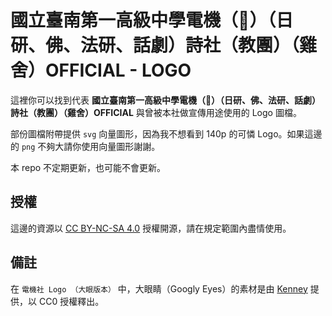 # 國立臺南第一高級中學電機（🐔）（日研、佛、法研、話劇）詩社（教團）（雞舍）OFFICIAL - LOGO

這裡你可以找到代表 **國立臺南第一高級中學電機（🐔）（日研、佛、法研、話劇）詩社（教團）（雞舍）OFFICIAL** 與曾被本社做宣傳用途使用的 Logo 圖檔。

部份圖檔附帶提供 `svg` 向量圖形，因為我不想看到 140p 的可憐 Logo。如果這邊的 `png` 不夠大請你使用向量圖形謝謝。

本 repo 不定期更新，也可能不會更新。

## 授權

這邊的資源以 [CC BY-NC-SA 4.0](https://creativecommons.org/licenses/by-nc-sa/4.0/deed.zh-hant) 授權開源，請在規定範圍內盡情使用。

## 備註

在 `電機社 Logo （大眼版本）` 中，大眼睛（Googly Eyes）的素材是由 [Kenney](www.kenney.nl) 提供，以 CC0 授權釋出。
